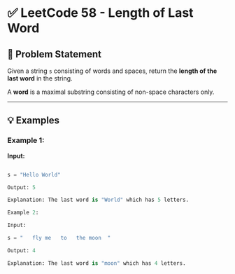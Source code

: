 # ✅ LeetCode 58 - Length of Last Word

## 📝 Problem Statement

Given a string `s` consisting of words and spaces, return the **length of the last word** in the string.

A **word** is a maximal substring consisting of non-space characters only.

---

## 💡 Examples

### Example 1:
**Input:**
```python

s = "Hello World"

Output: 5

Explanation: The last word is "World" which has 5 letters.

Example 2:

Input:

s = "   fly me   to   the moon  "

Output: 4

Explanation: The last word is "moon" which has 4 letters.